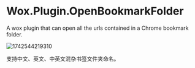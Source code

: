 Wox.Plugin.OpenBookmarkFolder
=============================

A wox plugin that can open all the urls contained in a Chrome bookmark folder.

![1742544219310](image/README/1742544219310.png)

支持中文、英文、中英文混杂书签文件夹命名。
